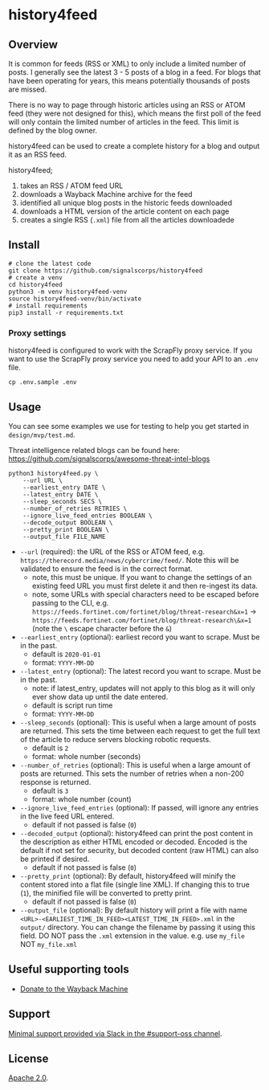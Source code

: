 # history4feed

## Overview

It is common for feeds (RSS or XML) to only include a limited number of posts. I generally see the latest 3 - 5 posts of a blog in a feed. For blogs that have been operating for years, this means potentially thousands of posts are missed.

There is no way to page through historic articles using an RSS or ATOM feed (they were not designed for this), which means the first poll of the feed will only contain the limited number of articles in the feed. This limit is defined by the blog owner.

history4feed can be used to create a complete history for a blog and output it as an RSS feed.

history4feed;

1. takes an RSS / ATOM feed URL
2. downloads a Wayback Machine archive for the feed
3. identified all unique blog posts in the historic feeds downloaded
4. downloads a HTML version of the article content on each page
5. creates a single RSS (`.xml`) file from all the articles downloadede

## Install

```shell
# clone the latest code
git clone https://github.com/signalscorps/history4feed
# create a venv
cd history4feed
python3 -m venv history4feed-venv
source history4feed-venv/bin/activate
# install requirements
pip3 install -r requirements.txt
```

### Proxy settings

history4feed is configured to work with the ScrapFly proxy service.
If you want to use the ScrapFly proxy service you need to add your API to an `.env` file.

```shell
cp .env.sample .env
```

## Usage

You can see some examples we use for testing to help you get started in `design/mvp/test.md`.

Threat intelligence related blogs can be found here: https://github.com/signalscorps/awesome-threat-intel-blogs

```shell
python3 history4feed.py \
    --url URL \
    --earliest_entry DATE \
    --latest_entry DATE \
    --sleep_seconds SECS \
    --number_of_retries RETRIES \
    --ignore_live_feed_entries BOOLEAN \
    --decode_output BOOLEAN \
    --pretty_print BOOLEAN \
    --output_file FILE_NAME
```

* `--url` (required): the URL of the RSS or ATOM feed, e.g. `https://therecord.media/news/cybercrime/feed/`. Note this will be validated to ensure the feed is in the correct format.
    * note, this must be unique. If you want to change the settings of an existing feed URL you must first delete it and then re-ingest its data.
    * note, some URLs with special characters need to be escaped before passing to the CLI, e.g. `https://feeds.fortinet.com/fortinet/blog/threat-research&x=1` -> `https://feeds.fortinet.com/fortinet/blog/threat-research\&x=1` (note the `\` escape character before the `&`)
* `--earliest_entry` (optional): earliest record you want to scrape. Must be in the past.
    * default is `2020-01-01`
    * format: `YYYY-MM-DD`
* `--latest_entry` (optional): The latest record you want to scrape. Must be in the past.
    * note: if latest_entry, updates will not apply to this blog as it will only ever show data up until the date entered.
    * default is script run time
    * format: `YYYY-MM-DD`
* `--sleep_seconds` (optional): This is useful when a large amount of posts are returned. This sets the time between each request to get the full text of the article to reduce servers blocking robotic requests.
    * default is `2`
    * format: whole number (seconds)
* `--number_of_retries` (optional): This is useful when a large amount of posts are returned. This sets the number of retries when a non-200 response is returned.
    * default is `3`
    * format: whole number (count)
* `--ignore_live_feed_entries` (optional): If passed, will ignore any entries in the live feed URL entered.
    * default if not passed is false (`0`)
* `--decoded_output` (optional): history4feed can print the post content in the description as either HTML encoded or decoded. Encoded is the default if not set for security, but decoded content (raw HTML) can also be printed if desired.
    * default if not passed is false (`0`)
* `--pretty_print` (optional): By default, history4feed will minify the content stored into a flat file (single line XML). If changing this to true (`1`), the minified file will be converted to pretty print.
    * default if not passed is false (`0`)
* `--output_file` (optional): By default history will print a file with name `<URL>-<EARLIEST_TIME_IN_FEED><LATEST_TIME_IN_FEED>.xml` in the `output/` directory. You can change the filename by passing it using this field. DO NOT pass the `.xml` extension in the value. e.g. use `my_file` NOT `my_file.xml`

## Useful supporting tools

* [Donate to the Wayback Machine](https://archive.org/donate)

## Support

[Minimal support provided via Slack in the #support-oss channel](https://join.slack.com/t/signalscorps-public/shared_invite/zt-1exnc12ww-9RKR6aMgO57GmHcl156DAA).

## License

[Apache 2.0](/LICENSE).